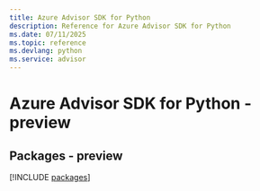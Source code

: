 ```yaml
---
title: Azure Advisor SDK for Python
description: Reference for Azure Advisor SDK for Python
ms.date: 07/11/2025
ms.topic: reference
ms.devlang: python
ms.service: advisor
---
```

# Azure Advisor SDK for Python - preview
## Packages - preview
[!INCLUDE [packages](advisor-index.md)]